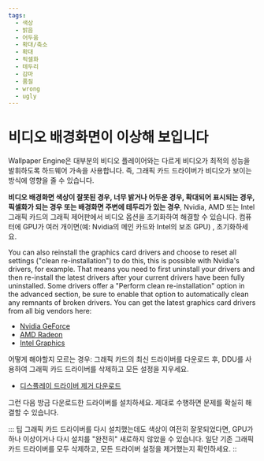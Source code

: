 ```yaml
---
tags:
  - 색상
  - 밝음
  - 어두움
  - 확대/축소
  - 확대
  - 픽셀화
  - 테두리
  - 감마
  - 품질
  - wrong
  - ugly
---
```


# 비디오 배경화면이 이상해 보입니다

Wallpaper Engine은 대부분의 비디오 플레이어와는 다르게 비디오가 최적의 성능을 발휘하도록 하드웨어 가속을 사용합니다. 즉, 그래픽 카드 드라이버가 비디오가 보이는 방식에 영향을 줄 수 있습니다.

**비디오 배경화면 색상이 잘못된 경우, 너무 밝거나 어두운 경우, 확대되어 표시되는 경우, 픽셀화가 되는 경우 또는 배경화면 주변에 테두리가 있는 경우**, Nvidia, AMD 또는 Intel 그래픽 카드의 그래픽 제어판에서 비디오 옵션을 초기화하여 해결할 수 있습니다. 컴퓨터에 GPU가 여러 개이면(예: Nvidia의 메인 카드와 Intel의 보조 GPU) , 초기화하세요.

You can also reinstall the graphics card drivers and choose to reset all settings ("clean re-installation") to do this, this is possible with Nvidia's drivers, for example. That means you need to first uninstall your drivers and then re-install the latest drivers after your current drivers have been fully uninstalled. Some drivers offer a "Perform clean re-installation" option in the advanced section, be sure to enable that option to automatically clean any remnants of broken drivers. You can get the latest graphics card drivers from all big vendors here:

* [Nvidia GeForce](https://www.nvidia.com/Download/index.aspx)
* [AMD Radeon](https://www.amd.com/suppor)
* [Intel Graphics](https://downloadcenter.intel.com/product/80939/Graphics-Drivers)

어떻게 해야할지 모르는 경우: 그래픽 카드의 최신 드라이버를 다운로드 후, DDU를 사용하여 그래픽 카드 드라이버를 삭제하고 모든 설정을 지우세요.

* [디스플레이 드라이버 제거 다운로드](https://www.guru3d.com/files-details/display-driver-uninstaller-download.html)

그런 다음 방금 다운로드한 드라이버를 설치하세요. 제대로 수행하면 문제를 확실히 해결할 수 있습니다.

::: 팁 그래픽 카드 드라이버를 다시 설치했는데도 색상이 여전히 잘못되었다면, GPU가 하나 이상이거나 다시 설치를 "완전히" 새로하지 않았을 수 있습니다. 일단 기존 그래픽 카드 드라이버를 모두 삭제하고, 모든 드라이버 설정을 제거했는지 확인하세요. ::